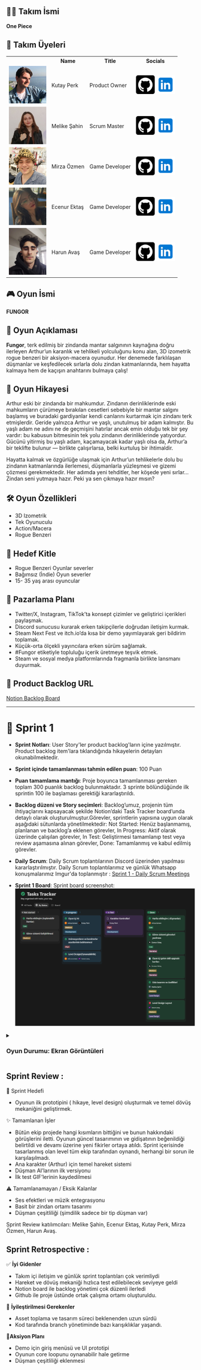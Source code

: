 

## 🏴‍☠️ **Takım İsmi**

**One Piece** 


## 👥 Takım Üyeleri

<table>
  <tr>
    <th></th>
    <th>Name</th>
    <th>Title</th>
    <th>Socials</th>
  </tr>
  <tr>
    <td><img src="SprintAssets/people/kutay.jpg" width="100" /></td>
    <td>Kutay Perk</td>
    <td>Product Owner</td>
    <td>
      <a href="https://github.com/Ktyprk"><img src="SprintAssets/social/github.png" width="50"/></a>
      <a href="https://www.linkedin.com/in/kutayperk/"><img src="SprintAssets/social/linkedin.png" width="50"/></a>
    </td>
  </tr>
  <tr>
    <td><img src="SprintAssets/people/melike.jpeg" width="100" /></td>
    <td>Melike Şahin</td>
    <td>Scrum Master</td>
    <td>
      <a href="https://github.com/melikesahn"><img src="SprintAssets/social/github.png" width="50"/></a>
      <a href="https://www.linkedin.com/in/melikesahinn/"><img src="SprintAssets/social/linkedin.png" width="50"/></a>
    </td>
  </tr>
  <tr>
    <td><img src="SprintAssets/people/mirza.jpg" width="100" /></td>
    <td>Mirza Özmen</td>
    <td>Game Developer</td>
    <td>
      <a href="https://github.com/MirzaOzmen"><img src="SprintAssets/social/github.png" width="50"/></a>
      <a href="https://www.linkedin.com/in/mirza-%C3%B6-a71427237/"><img src="SprintAssets/social/linkedin.png" width="50"/></a>
    </td>
  </tr>
  <tr>
    <td><img src="SprintAssets/people/ecenur.jpg" width="100" /></td>
    <td>Ecenur Ektaş</td>
    <td>Game Developer</td>
    <td>
      <a href="https://github.com/ecenurektas"><img src="SprintAssets/social/github.png" width="50"/></a>
      <a href="https://www.linkedin.com/in/ecenur-ektas/"><img src="SprintAssets/social/linkedin.png" width="50"/></a>
    </td>
  </tr>
  <tr>
    <td><img src="SprintAssets/people/harun.jpg" width="100" /></td>
    <td>Harun Avaş</td>
    <td>Game Developer</td>
    <td>
      <a href="https://github.com/harunavas"><img src="SprintAssets/social/github.png" width="50"/></a>
      <a href="https://www.linkedin.com/in/harun-ava%C5%9F/"><img src="SprintAssets/social/linkedin.png" width="50"/></a>
    </td>
  </tr>
</table>

## 🎮 Oyun İsmi

**FUNGOR**





## 📝 Oyun Açıklaması

**Fungor**, terk edilmiş bir zindanda mantar salgınının kaynağına doğru ilerleyen Arthur’un karanlık ve tehlikeli yolculuğunu konu alan, 3D izometrik rogue benzeri bir aksiyon-macera oyunudur.
Her denemede farklılaşan düşmanlar ve keşfedilecek sırlarla dolu zindan katmanlarında, hem hayatta kalmaya hem de kaçışın anahtarını bulmaya çalış!

## 📖 Oyun Hikayesi

Arthur eski bir zindanda bir mahkumdur. Zindanın derinliklerinde eski mahkumların çürümeye bırakılan cesetleri sebebiyle bir mantar salgını başlamış ve buradaki gardiyanlar kendi canlarını kurtarmak için zindanı terk etmişlerdir. Geride yalnızca Arthur ve yaşlı, unutulmuş bir adam kalmıştır. Bu yaşlı adam ne adını ne de geçmişini hatırlar ancak emin olduğu tek bir şey vardır: bu kabusun bitmesinin tek yolu zindanın derinliklerinde yatıyordur. Gücünü yitirmiş bu yaşlı adam, kaçamayacak kadar yaşlı olsa da, Arthur’a bir teklifte bulunur — birlikte çalışırlarsa, belki kurtuluş bir ihtimaldir.

Hayatta kalmak ve özgürlüğe ulaşmak için Arthur’un tehlikelerle dolu bu zindanın katmanlarında ilerlemesi, düşmanlarla yüzleşmesi ve gizemi çözmesi gerekmektedir. Her adımda yeni tehditler, her köşede yeni sırlar… Zindan seni yutmaya hazır. Peki ya sen çıkmaya hazır mısın?

## 🛠️ Oyun Özellikleri

- 3D Izometrik
- Tek Oyunuculu
- Action/Macera
- Rogue Benzeri

## 🎯 Hedef Kitle

- Rogue Benzeri Oyunlar severler
- Bağımsız (İndie) Oyun severler
- 15- 35 yaş arası oyuncular

## 📢 Pazarlama Planı

- Twitter/X, Instagram, TikTok’ta konsept çizimler ve geliştirici içerikleri paylaşmak.
- Discord sunucusu kurarak erken takipçilerle doğrudan iletişim kurmak.
- Steam Next Fest ve itch.io’da kısa bir demo yayımlayarak geri bildirim toplamak.
- Küçük-orta ölçekli yayıncılara erken sürüm sağlamak.
- #Fungor etiketiyle topluluğu içerik üretmeye teşvik etmek.
- Steam ve sosyal medya platformlarında fragmanla birlikte lansmanı duyurmak.

## 📌 Product Backlog URL

[Notion Backlog Board](https://furry-typhoon-ba9.notion.site/21ff217f7c0780c88cffc16a281e1b2a?v=21ff217f7c0780f3b6c7000cf3c73045)

---

# 🚀 Sprint 1

- **Sprint Notları**: User Story'ler product backlog'ların içine yazılmıştır. Product backlog item'lara tıklandığında hikayelerin detayları okunabilmektedir.

- **Sprint içinde tamamlanması tahmin edilen puan**: 100 Puan

- **Puan tamamlama mantığı**: Proje boyunca tamamlanması gereken toplam 300 puanlık backlog bulunmaktadır. 3 sprinte bölündüğünde ilk sprintin 100 ile başlaması gerektiği kararlaştırıldı.

- **Backlog düzeni ve Story seçimleri**: Backlog’umuz, projenin tüm ihtiyaçlarını kapsayacak şekilde Notion’daki Task Tracker board’unda detaylı olarak oluşturulmuştur.Görevler, sprintlerin yapısına uygun olarak aşağıdaki sütunlarda yönetilmektedir:
Not Started: Henüz başlanmamış, planlanan ve backlog’a eklenen görevler,
In Progress: Aktif olarak üzerinde çalışılan görevler,
In Test: Geliştirmesi tamamlanıp test veya review aşamasına alınan görevler,
Done: Tamamlanmış ve kabul edilmiş görevler.



- **Daily Scrum**: Daily Scrum toplantılarının Discord üzerinden yapılması kararlaştırılmıştır. Daily Scrum toplantılarımız ve günlük Whatsapp konuşmalarımız Imgur'da toplanmıştır : [Sprint 1 - Daily Scrum Meetings](https://imgur.com/a/xYQIZTb)
- **Sprint 1 Board**: Sprint board screenshot: 
![Backlog 1](SprintAssets/meetingSS/notion.png)

<details> <summary><h3>Oyun Durumu: Ekran Görüntüleri</h3></summary>
  
  <p align="center">
  <img src="SprintAssets/gameSS/imagekarakter.png" width="300" />
  <img src="SprintAssets/gameSS/imageiskelet.png" width="300" />
  <img src="SprintAssets/gameSS/sprint1.gif" width="700" />
  <img src="SprintAssets/gameSS/karakter.gif" width="700" />
  </p>
  
  </details>


## Sprint Review :

 🎯 Sprint Hedefi

- Oyunun ilk prototipini ( hikaye, level design)  oluşturmak ve temel dövüş mekaniğini geliştirmek.

 ✨ Tamamlanan İşler

- Bütün ekip projede hangi kısımların bittiğini ve bunun hakkındaki görüşlerini iletti. Oyunun güncel tasarımının ve gidişatının beğenildiği belirtildi ve devamı    üzerine yeni fikirler ortaya atıldı. Sprint içerisinde tasarlanmış olan level tüm ekip tarafından oynandı, herhangi bir sorun ile karşılaşılmadı.
- Ana karakter (Arthur) için temel hareket sistemi
- Düşman AI’larının ilk versiyonu
- İlk test GIF’lerinin kaydedilmesi

 ⚠️ Tamamlanamayan / Eksik Kalanlar

- Ses efektleri ve müzik entegrasyonu
- Basit bir zindan ortamı tasarımı
- Düşman çeşitliliği (şimdilik sadece bir tip düşman var)


Sprint Review katılımcıları: Melike Şahin, Ecenur Ektaş, Kutay Perk, Mirza Özmen, Harun Avaş.


## Sprint **Retrospective :**

✅ **İyi Gidenler**

- Takım içi iletişim ve günlük sprint toplantıları çok verimliydi
- Hareket ve dövüş mekaniği hızlıca test edilebilecek seviyeye geldi
- Notion board ile backlog yönetimi çok düzenli ilerledi
- Github ile proje üstünde ortak çalışma ortamı oluşturuldu.

🔄 **İyileştirilmesi Gerekenler**

- Asset toplama ve tasarım süreci beklenenden uzun sürdü
- Kod tarafında branch yönetiminde bazı karışıklıklar yaşandı.

📝**Aksiyon Planı**

- Demo için giriş menüsü ve UI prototipi
- Oyunun core loopunu oynanabilir hale getirme
- Düşman çeşitliliği eklenmesi
